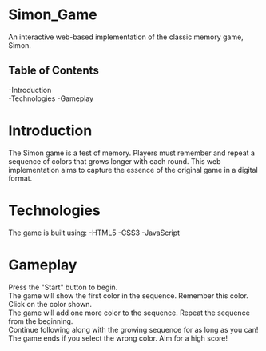 # Simon_Game
An interactive web-based implementation of the classic memory game, Simon.

## Table of Contents
-Introduction <br>
-Technologies
-Gameplay


# Introduction
The Simon game is a test of memory. Players must remember and repeat a sequence of colors that grows longer with each round. This web implementation aims to capture the essence of the original game in a digital format.

# Technologies
The game is built using:
-HTML5
-CSS3
-JavaScript

# Gameplay
Press the "Start" button to begin. <br>
The game will show the first color in the sequence. Remember this color. <br>
Click on the color shown. <br>
The game will add one more color to the sequence. Repeat the sequence from the beginning. <br>
Continue following along with the growing sequence for as long as you can! <br>
The game ends if you select the wrong color. Aim for a high score! <br>
